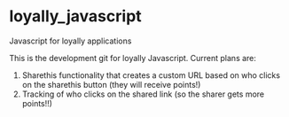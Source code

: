 loyally_javascript
==================

Javascript for loyally applications

This is the development git for loyally Javascript.  Current plans are:

1) Sharethis functionality that creates a custom URL based on who clicks on the sharethis button (they will receive points!)
2) Tracking of who clicks on the shared link (so the sharer gets more points!!)

